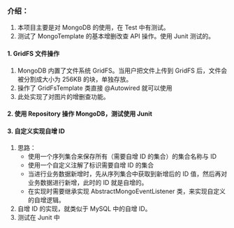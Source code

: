 ### 介绍：
1. 本项目主要是对 MongoDB 的使用，在 Test 中有测试。
2. 测试了 MongoTemplate 的基本增删改查 API 操作。使用 Junit 测试的。

#### 1. GridFS 文件操作
1. MongoDB 内置了文件系统 GridFS。当用户把文件上传到 GridFS 后，文件会被分割成大小为 256KB 的块，单独存放。
2. 操作了 GridFsTemplate 类直接 @Autowired 就可以使用
3. 此处实现了对图片的增删查功能。

#### 2. 使用 Repository 操作 MongoDB，测试使用 Junit
#### 3. 自定义实现自增 ID
1. 思路：
    - 使用一个序列集合来保存所有（需要自增 ID 的集合）的集合名称与 ID
    - 使用一个自定义注解了标识需要自增 ID 的集合
    - 当进行业务数据新增时，先从序列集合中获取到新增后的 ID 值，然后再对业务数据进行新增，此时的 ID 就是自增的。
    - 在实现时需要继承实现 AbstractMongoEventListener 类，来实现自定义的自增逻辑。
2. 自增 ID 的实现，就类似于 MySQL 中的自增 ID。
3. 测试在 Junit 中